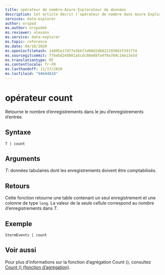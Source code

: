 ```yaml
---
title: opérateur de nombre-Azure Explorateur de données
description: Cet article décrit l’opérateur de nombre dans Azure Explorateur de données.
services: data-explorer
author: orspod
ms.author: orspodek
ms.reviewer: alexans
ms.service: data-explorer
ms.topic: reference
ms.date: 04/16/2020
ms.openlocfilehash: 14895e17d77e3bbf1d98d2d68221930d3f291774
ms.sourcegitcommit: f7bebd245081a5cdc08e88fa4f9a769c18e13e5d
ms.translationtype: MT
ms.contentlocale: fr-FR
ms.lasthandoff: 11/17/2020
ms.locfileid: "94644618"
---
```

# <a name="count-operator"></a>opérateur count

Retourne le nombre d’enregistrements dans le jeu d’enregistrements d’entrée.

## <a name="syntax"></a>Syntaxe

`T | count`

## <a name="arguments"></a>Arguments

*T*: données tabulaires dont les enregistrements doivent être comptabilisés.

## <a name="returns"></a>Retours

Cette fonction retourne une table contenant un seul enregistrement et une colonne de type `long`. La valeur de la seule cellule correspond au nombre d’enregistrements dans *T*. 

## <a name="example"></a>Exemple

<!-- csl: https://help.kusto.windows.net/Samples -->
```kusto
StormEvents | count
```

## <a name="see-also"></a>Voir aussi

Pour plus d’informations sur la fonction d’agrégation Count (), consultez [Count () (fonction d’agrégation)](count-aggfunction.md).
